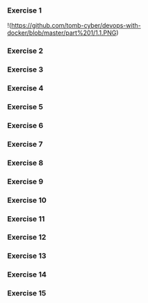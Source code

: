 ### Exercise  1 ###
!(https://github.com/tomb-cyber/devops-with-docker/blob/master/part%201/1.1.PNG)

### Exercise  2 ###
### Exercise  3 ###
### Exercise  4 ###
### Exercise  5 ###
### Exercise  6 ###
### Exercise  7 ###
### Exercise  8 ###
### Exercise  9 ###
### Exercise  10 ###
### Exercise  11 ###
### Exercise  12 ###
### Exercise  13 ###
### Exercise  14 ###
### Exercise  15 ###
